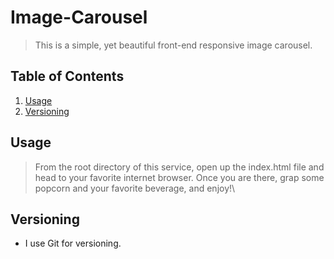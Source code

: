 # Image-Carousel

> This is a simple, yet beautiful front-end responsive image carousel.

## Table of Contents

1. [Usage](#Usage)
2. [Versioning](#versioning)

## Usage

> From the root directory of this service, open up the index.html file and head to your favorite internet browser. Once you are there, grap some popcorn and your favorite beverage, and enjoy!\

## Versioning

- I use Git for versioning.
